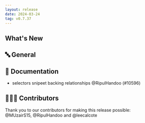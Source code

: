 ```yaml
---
layout: release
date: 2024-03-24
tag: v0.7.37
---
```


## What's New

## 🔤 General

## 📖 Documentation

- selectors snipeet backing relationships @RipulHandoo (#10596)

## 👨🏽‍💻 Contributors

Thank you to our contributors for making this release possible:
@MUzairS15, @RipulHandoo and @leecalcote
